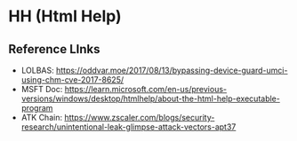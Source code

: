 # HH (Html Help)

## Reference LInks
- LOLBAS: https://oddvar.moe/2017/08/13/bypassing-device-guard-umci-using-chm-cve-2017-8625/
- MSFT Doc: https://learn.microsoft.com/en-us/previous-versions/windows/desktop/htmlhelp/about-the-html-help-executable-program
- ATK Chain: https://www.zscaler.com/blogs/security-research/unintentional-leak-glimpse-attack-vectors-apt37
